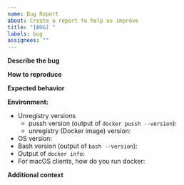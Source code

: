 ```yaml
---
name: Bug Report
about: Create a report to help us improve
title: "[BUG] "
labels: bug
assignees: ""
---
```


**Describe the bug**

<!-- A clear and concise description of what the bug is. -->

**How to reproduce**

<!-- Steps to reproduce the behavior:

1. Run ...
2. Do ...
-->

**Expected behavior**

<!-- A clear and concise description of what you expected to happen. -->

**Environment:**

- Unregistry versions
  - pussh version (output of `docker pussh --version`):
  - unregistry (Docker image) version:
- OS version: <!-- e.g. macOS 14.5 -->
- Bash version (output of `bash --version`):
- Output of `docker info`:
- For macOS clients, how do you run docker: <!-- e.g. Docker Desktop or Colima, version 1.2.3 -->

**Additional context**

<!-- Add any other context about the problem here. -->
